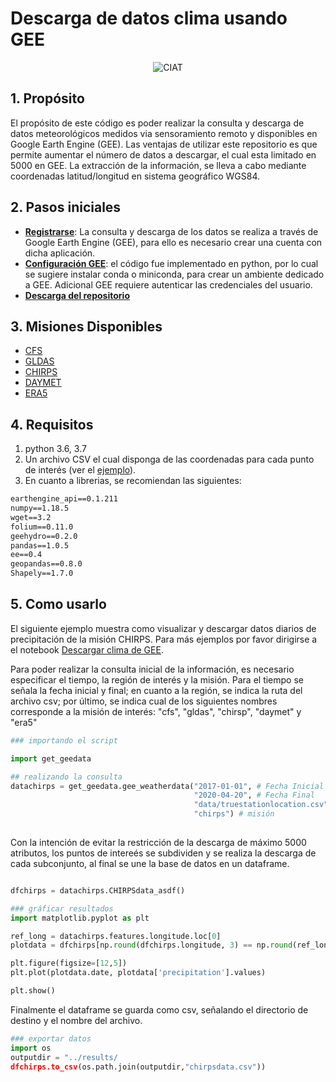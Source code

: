 # Descarga de datos clima usando GEE 
<p align="center">
<img src="https://ciat.cgiar.org/wp-content/uploads/Alliance_logo.png" alt="CIAT" id="logo" data-height-percentage="90" data-actual-width="140" data-actual-height="55">
</p>

## 1. Propósito

El propósito de este código es poder realizar la consulta y descarga de datos meteorológicos medidos via sensoramiento remoto y disponibles en Google Earth Engine (GEE). Las ventajas de utilizar este repositorio es que permite aumentar el número de datos a descargar, el cual esta limitado en 5000 en GEE. La extracción de la información, se lleva a cabo mediante coordenadas latitud/longitud en sistema geográfico WGS84.

## 2. Pasos iniciales

* **[Registrarse](https://earthengine.google.com/)**: La consulta y descarga de los datos se realiza a través de Google Earth Engine (GEE), para ello es necesario crear una cuenta con dicha aplicación.
* **[Configuración GEE](https://developers.google.com/earth-engine/python_install-conda)**: el código fue implementado en python, por lo cual se sugiere instalar conda o miniconda, para crear un ambiente dedicado a GEE. Adicional GEE requiere autenticar las credenciales del usuario.
* **[Descarga del repositorio](https://github.com/anaguilarar/gee_NOAA.git)**

## 3. Misiones Disponibles

* [CFS](https://developers.google.com/earth-engine/datasets/catalog/NOAA_CFSV2_FOR6H)
* [GLDAS](https://developers.google.com/earth-engine/datasets/catalog/NASA_GLDAS_V021_NOAH_G025_T3H)
* [CHIRPS](https://developers.google.com/earth-engine/datasets/catalog/UCSB-CHG_CHIRPS_DAILY)
* [DAYMET](https://developers.google.com/earth-engine/datasets/catalog/NASA_ORNL_DAYMET_V3)
* [ERA5](https://developers.google.com/earth-engine/datasets/catalog/ECMWF_ERA5_DAILY)

## 4. Requisitos

  1. python 3.6, 3.7
  2. Un archivo CSV el cual disponga de las coordenadas para cada punto de interés (ver el [ejemplo](https://github.com/anaguilarar/gee_NOAA/blob/master/data/truestationlocation.csv)).
  3. En cuanto a librerias, se recomiendan las siguientes:
  ```txt
  earthengine_api==0.1.211
numpy==1.18.5
wget==3.2
folium==0.11.0
geehydro==0.2.0
pandas==1.0.5
ee==0.4
geopandas==0.8.0
Shapely==1.7.0
  ```

 ## 5. Como usarlo

El siguiente ejemplo muestra como visualizar y descargar datos diarios de precipitación de la misión CHIRPS. Para más ejemplos por favor dirigirse a el notebook [Descargar clima de GEE](https://github.com/anaguilarar/gee_NOAA/blob/master/Descargar%20clima%20de%20GEE.ipynb).

Para poder realizar la consulta inicial de la información, es necesario especificar el tiempo, la región de interés y la misión. Para el tiempo se señala la fecha inicial y final; en cuanto a la región, se indica la ruta del archivo csv; por último, se indica cual de los siguientes nombres corresponde a la misión de interés: "cfs", "gldas", "chirsp", "daymet" y "era5"

```python
### importando el script

import get_geedata

## realizando la consulta
datachirps = get_geedata.gee_weatherdata("2017-01-01", # Fecha Inicial
                                         "2020-04-20", # Fecha Final
                                         "data/truestationlocation.csv", # directorio
                                         "chirps") # misión
                                         
```

Con la intención de evitar la restricción de la descarga de máximo 5000 atributos, los puntos de intereés se subdividen y se realiza la descarga de cada subconjunto, al final se une la base de datos en un dataframe.

```python

dfchirps = datachirps.CHIRPSdata_asdf()

### gráficar resultados
import matplotlib.pyplot as plt

ref_long = datachirps.features.longitude.loc[0]
plotdata = dfchirps[np.round(dfchirps.longitude, 3) == np.round(ref_long, 3)]

plt.figure(figsize=[12,5])
plt.plot(plotdata.date, plotdata['precipitation'].values)

plt.show()

```

Finalmente el dataframe se guarda como csv, señalando el directorio de destino y el nombre del archivo.

```python
### exportar datos
import os
outputdir = "../results/
dfchirps.to_csv(os.path.join(outputdir,"chirpsdata.csv"))
```


 